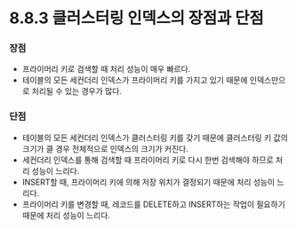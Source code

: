 # 8.8.3 클러스터링 인덱스의 장점과 단점
### 장점
+ 프라이머리 키로 검색할 때 처리 성능이 매우 빠르다.
+ 테이블의 모든 세컨더리 인덱스가 프라이머리 키를 가지고 있기 때문에 인덱스만으로 처리될 수 있는 경우가 많다.

### 단점
+ 테이블의 모든 세컨더리 인덱스가 클러스터링 키를 갖기 때문에 클러스터링 키 값의 크기가 클 경우 전체적으로 인덱스의 크기가 커진다.
+ 세컨더리 인덱스를 통해 검색할 때 프라이머리 키로 다시 한번 검색해야 하므로 처리 성능이 느리다.
+ INSERT할 때, 프라이머리 키에 의해 저장 위치가 결정되기 때문에 처리 성능이 느리다.
+ 프라이머리 키를 변경할 때, 레코드를 DELETE하고 INSERT하는 작업이 필요하기 때문에 처리 성능이 느리다.

